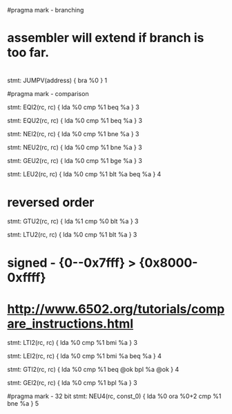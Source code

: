 #pragma mark - branching

# 
# assembler will extend if branch is too far.
#

stmt: JUMPV(address) {
    bra %0
} 1



#pragma mark - comparison

stmt: EQI2(rc, rc) {
    lda %0
    cmp %1
    beq %a
} 3


stmt: EQU2(rc, rc) {
    lda %0
    cmp %1
    beq %a
} 3

stmt: NEI2(rc, rc) {
    lda %0
    cmp %1
    bne %a
} 3

stmt: NEU2(rc, rc) {
    lda %0
    cmp %1
    bne %a
} 3


stmt: GEU2(rc, rc) {
    lda %0
    cmp %1
    bge %a
} 3

stmt: LEU2(rc, rc) {
    lda %0
    cmp %1
    blt %a
    beq %a
} 4

# reversed order
stmt: GTU2(rc, rc) {
    lda %1
    cmp %0
    blt %a
} 3

stmt: LTU2(rc, rc) {
    lda %0
    cmp %1
    blt %a
} 3


# signed - {0--0x7fff} > {0x8000-0xffff}
# 

# http://www.6502.org/tutorials/compare_instructions.html
stmt: LTI2(rc, rc) {
	lda %0
	cmp %1
	bmi %a
} 3

stmt: LEI2(rc, rc) {
	lda %0
	cmp %1
	bmi %a
	beq %a
} 4

stmt: GTI2(rc, rc) {
	lda %0
	cmp %1
	beq @ok
	bpl %a
@ok
} 4

stmt: GEI2(rc, rc) {
	lda %0
	cmp %1
	bpl %a
} 3


#pragma mark - 32 bit
stmt: NEU4(rc, const_0) {
    lda %0
    ora %0+2
    cmp %1
    bne %a
} 5


